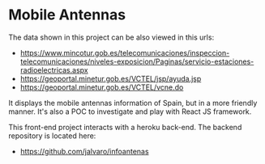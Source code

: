 # Mobile Antennas
The data shown in this project can be also viewed in this urls:
* https://www.mincotur.gob.es/telecomunicaciones/inspeccion-telecomunicaciones/niveles-exposicion/Paginas/servicio-estaciones-radioelectricas.aspx
* https://geoportal.minetur.gob.es/VCTEL/jsp/ayuda.jsp
* https://geoportal.minetur.gob.es/VCTEL/vcne.do

It displays the mobile antennas information of Spain, but in a more friendly manner.
It's also a POC to investigate and play with React JS framework.

This front-end project interacts with a heroku back-end. The backend repository is located here:
* https://github.com/jalvaro/infoantenas